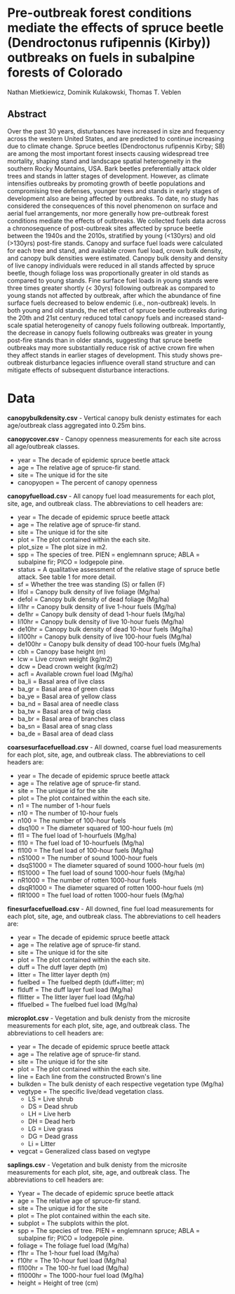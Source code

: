 # Pre-outbreak forest conditions mediate the effects of spruce beetle (Dendroctonus rufipennis (Kirby)) outbreaks on fuels in subalpine forests of Colorado

Nathan Mietkiewicz, Dominik Kulakowski, Thomas T. Veblen

## Abstract
Over the past 30 years, disturbances have increased in size and frequency across the western United States, and are predicted to continue increasing due to climate change. Spruce beetles (Dendroctonus rufipennis Kirby; SB) are among the most important forest insects causing widespread tree mortality, shaping stand and landscape spatial heterogeneity in the southern Rocky Mountains, USA.  Bark beetles preferentially attack older trees and stands in latter stages of development.  However, as climate intensifies outbreaks by promoting growth of beetle populations and compromising tree defenses, younger trees and stands in early stages of development also are being affected by outbreaks.  To date, no study has considered the consequences of this novel phenomenon on surface and aerial fuel arrangements, nor more generally how pre-outbreak forest conditions mediate the effects of outbreaks.  We collected fuels data across a chronosequence of post-outbreak sites affected by spruce beetle between the 1940s and the 2010s, stratified by young (<130yrs) and old (>130yrs) post-fire stands.  Canopy and surface fuel loads were calculated for each tree and stand, and available crown fuel load, crown bulk density, and canopy bulk densities were estimated.  Canopy bulk density and density of live canopy individuals were reduced in all stands affected by spruce beetle, though foliage loss was proportionally greater in old stands as compared to young stands.  Fine surface fuel loads in young stands were three times greater shortly (< 30yrs) following outbreak as compared to young stands not affected by outbreak, after which the abundance of fine surface fuels decreased to below endemic (i.e., non-outbreak) levels. In both young and old stands, the net effect of spruce beetle outbreaks during the 20th and 21st century reduced total canopy fuels and increased stand-scale spatial heterogeneity of canopy fuels following outbreak. Importantly, the decrease in canopy fuels following outbreaks was greater in young post-fire stands than in older stands, suggesting that spruce beetle outbreaks may more substantially reduce risk of active crown fire when they affect stands in earlier stages of development. This study shows pre-outbreak disturbance legacies influence overall stand structure and can mitigate effects of subsequent disturbance interactions.

# Data

**canopybulkdensity.csv** - Vertical canopy bulk denisty estimates for each age/outbreak class aggregated into 0.25m bins.


**canopycover.csv** - Canopy openness measurements for each site across all age/outbreak classes.
-  year = The decade of epidemic spruce beetle attack
-  age = The relative age of spruce-fir stand. 
-  site = The unique id for the site
-  canopyopen = The percent of canopy openness


**canopyfuelload.csv** - All canopy fuel load measurements for each plot, site, age, and outbreak class.  The abbreviations to cell headers are:
-  year = The decade of epidemic spruce beetle attack
-  age = The relative age of spruce-fir stand. 
-  site = The unique id for the site
-  plot = The plot contained within the each site.
-  plot_size = The plot size in m2.
-  spp = The species of tree.  PIEN = englemnann spruce; ABLA = subalpine fir; PICO = lodgepole pine.
-  status = A qualitative assessment of the relative stage of spruce betle attack.  See table 1 for more detail.
-  sf = Whether the tree was standing (S) or fallen (F)
-  lifol = Canopy bulk density of live foliage (Mg/ha)
-  defol = Canopy bulk density of dead foliage (Mg/ha)
-  li1hr = Canopy bulk density of live 1-hour fuels (Mg/ha)
-  de1hr = Canopy bulk density of dead 1-hour fuels (Mg/ha)
-  li10hr = Canopy bulk density of live 10-hour fuels (Mg/ha)
-  de10hr = Canopy bulk density of dead 10-hour fuels (Mg/ha)
-  li100hr = Canopy bulk density of live 100-hour fuels (Mg/ha)
-  de100hr = Canopy bulk density of dead 100-hour fuels (Mg/ha)
-  cbh = Canopy base height (m)
-  lcw = Live crown weight (kg/m2)
-  dcw = Dead crown weight (kg/m2)
-  acfl = Available crown fuel load (Mg/ha)
-  ba_li = Basal area of live class
-  ba_gr = Basal area of green class
-  ba_ye = Basal area of yellow class
-  ba_nd = Basal area of needle class
-  ba_tw = Basal area of twig class
-  ba_br = Basal area of branches class
-  ba_sn = Basal area of snag class
-  ba_de = Basal area of dead class


**coarsesurfacefuelload.csv** - All downed, coarse fuel load measurements for each plot, site, age, and outbreak class.  The abbreviations to cell headers are:
-  year = The decade of epidemic spruce beetle attack
-  age = The relative age of spruce-fir stand. 
-  site = The unique id for the site
-  plot = The plot contained within the each site.
-  n1 = The number of 1-hour fuels
-  n10 = The number of 10-hour fuels
-  n100 = The number of 100-hour fuels
-  dsq100 = The diameter squared of 100-hour fuels (m)
-  fl1 = The fuel load of 1-hourfuels (Mg/ha)
-  fl10 = The fuel load of 10-hourfuels (Mg/ha)
-  fl100 = The fuel load of 100-hour fuels (Mg/ha)
-  nS1000 = The number of sound 1000-hour fuels
-  dsqS1000 = The diameter squared of sound 1000-hour fuels (m)
-  flS1000 = The fuel load of sound 1000-hour fuels (Mg/ha)
-  nR1000 = The number of rotten 1000-hour fuels
-  dsqR1000 = The diameter squared of rotten 1000-hour fuels (m)
-  flR1000 = The fuel load of rotten 1000-hour fuels (Mg/ha)


**finesurfacefuelload.csv** - All downed, fine fuel load measurements for each plot, site, age, and outbreak class.  The abbreviations to cell headers are:
-  year = The decade of epidemic spruce beetle attack
-  age = The relative age of spruce-fir stand. 
-  site = The unique id for the site
-  plot = The plot contained within the each site.
-  duff = The duff layer depth (m)
-  litter = The litter layer depth (m)
-  fuelbed = The fuelbed depth (duff+litter; m)
-  flduff = The duff layer fuel load (Mg/ha)
-  fllitter = The litter layer fuel load (Mg/ha)
-  flfuelbed = The fuelbed fuel load (Mg/ha)


**microplot.csv** - Vegetation and bulk denisty from the microsite measurements for each plot, site, age, and outbreak class.  The abbreviations to cell headers are:
-  year = The decade of epidemic spruce beetle attack
-  age = The relative age of spruce-fir stand. 
-  site = The unique id for the site
-  plot = The plot contained within the each site.
-  line = Each line from the constructed Brown's line
-  bulkden = The bulk denisty of each respective vegetation type (Mg/ha)
-  vegtype = The specific live/dead vegetation class.
    -  LS = Live shrub
    -  DS = Dead shrub
    -  LH = Live herb
    -  DH = Dead herb
    -  LG = Live grass
    -  DG = Dead grass
    -  Li = Litter
 - vegcat = Generalized class based on vegtype


**saplings.csv** - Vegetation and bulk denisty from the microsite measurements for each plot, site, age, and outbreak class.  The abbreviations to cell headers are:
-  Yyear = The decade of epidemic spruce beetle attack
-  age = The relative age of spruce-fir stand. 
-  site = The unique id for the site
-  plot = The plot contained within the each site.
-  subplot = The subplots within the plot.
-  spp = The species of tree.  PIEN = englemnann spruce; ABLA = subalpine fir; PICO = lodgepole pine.
-  foliage = The foliage fuel load (Mg/ha)
-  f1hr = The 1-hour fuel load (Mg/ha)
-  f10hr = The 10-hour fuel load (Mg/ha)
-  fl100hr = The 100-hr fuel load (Mg/ha)
-  fl1000hr = The 1000-hour fuel load (Mg/ha)
-  height = Height of tree (cm)
